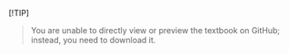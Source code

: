 [!TIP]
> You are unable to directly view or preview the textbook on GitHub; instead, you need to download it.
